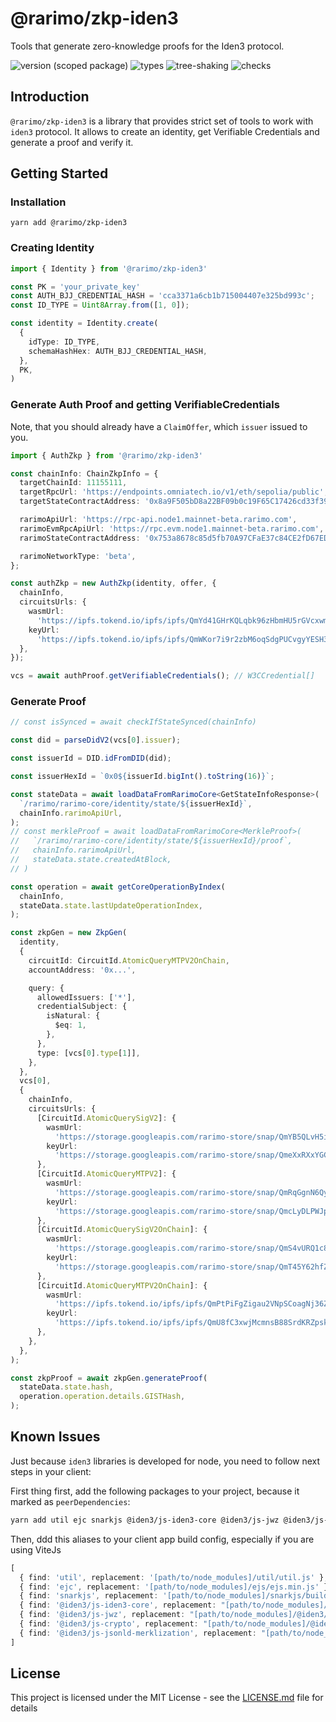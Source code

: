 # @rarimo/zkp-iden3

Tools that generate zero-knowledge proofs for the Iden3 protocol.

![version (scoped package)](https://badgen.net/npm/v/@rarimo/zkp-iden3)
![types](https://badgen.net/npm/types/@rarimo/zkp-iden3)
![tree-shaking](https://badgen.net/bundlephobia/tree-shaking/@rarimo/zkp-iden3)
![checks](https://badgen.net/github/checks/rarimo/rarime/main)

## Introduction
`@rarimo/zkp-iden3` is a library that provides strict set of tools to work with `iden3` protocol. It allows to create an identity, get Verifiable Credentials and generate a proof and verify it.

## Getting Started

### Installation
```
yarn add @rarimo/zkp-iden3
```

### Creating Identity
```ts
import { Identity } from '@rarimo/zkp-iden3'

const PK = 'your_private_key'
const AUTH_BJJ_CREDENTIAL_HASH = 'cca3371a6cb1b715004407e325bd993c';
const ID_TYPE = Uint8Array.from([1, 0]);

const identity = Identity.create(
  {
    idType: ID_TYPE,
    schemaHashHex: AUTH_BJJ_CREDENTIAL_HASH,
  },
  PK,
)
```

### Generate Auth Proof and getting VerifiableCredentials
Note, that you should already have a `ClaimOffer`, which `issuer` issued to you.
```ts
import { AuthZkp } from '@rarimo/zkp-iden3'

const chainInfo: ChainZkpInfo = {
  targetChainId: 11155111,
  targetRpcUrl: 'https://endpoints.omniatech.io/v1/eth/sepolia/public',
  targetStateContractAddress: '0x8a9F505bD8a22BF09b0c19F65C17426cd33f3912',

  rarimoApiUrl: 'https://rpc-api.node1.mainnet-beta.rarimo.com',
  rarimoEvmRpcApiUrl: 'https://rpc.evm.node1.mainnet-beta.rarimo.com',
  rarimoStateContractAddress: '0x753a8678c85d5fb70A97CFaE37c84CE2fD67EDE8',

  rarimoNetworkType: 'beta',
};

const authZkp = new AuthZkp(identity, offer, {
  chainInfo,
  circuitsUrls: {
    wasmUrl:
      'https://ipfs.tokend.io/ipfs/ipfs/QmYd41GHrKQLqbk96zHbmHU5rGVcxwmAgBpRqLCGLK7LQu',
    keyUrl:
      'https://ipfs.tokend.io/ipfs/ipfs/QmWKor7i9r2zbM6oqSdgPUCvgyYESH39qXk1f5tbdeaAg7',
  },
});

vcs = await authProof.getVerifiableCredentials(); // W3CCredential[]
```

### Generate Proof
```ts
// const isSynced = await checkIfStateSynced(chainInfo)

const did = parseDidV2(vcs[0].issuer);

const issuerId = DID.idFromDID(did);

const issuerHexId = `0x0${issuerId.bigInt().toString(16)}`;

const stateData = await loadDataFromRarimoCore<GetStateInfoResponse>(
  `/rarimo/rarimo-core/identity/state/${issuerHexId}`,
  chainInfo.rarimoApiUrl,
);
// const merkleProof = await loadDataFromRarimoCore<MerkleProof>(
//   `/rarimo/rarimo-core/identity/state/${issuerHexId}/proof`,
//   chainInfo.rarimoApiUrl,
//   stateData.state.createdAtBlock,
// )

const operation = await getCoreOperationByIndex(
  chainInfo,
  stateData.state.lastUpdateOperationIndex,
);

const zkpGen = new ZkpGen(
  identity,
  {
    circuitId: CircuitId.AtomicQueryMTPV2OnChain,
    accountAddress: '0x...',

    query: {
      allowedIssuers: ['*'],
      credentialSubject: {
        isNatural: {
          $eq: 1,
        },
      },
      type: [vcs[0].type[1]],
    },
  },
  vcs[0],
  {
    chainInfo,
    circuitsUrls: {
      [CircuitId.AtomicQuerySigV2]: {
        wasmUrl:
          'https://storage.googleapis.com/rarimo-store/snap/QmYB5QLvH5ihiedxvzkG3XPQngjxcS8wc1xCAoKnGS5GfC',
        keyUrl:
          'https://storage.googleapis.com/rarimo-store/snap/QmeXxRXxYGCwa48ANikH5Knzi9cgkmhumPbMtjTKNYkThL',
      },
      [CircuitId.AtomicQueryMTPV2]: {
        wasmUrl:
          'https://storage.googleapis.com/rarimo-store/snap/QmRqGgnN6Qy4LuPxQKH2wrADNe4aJb8wYJhS1ky9zbLS8t',
        keyUrl:
          'https://storage.googleapis.com/rarimo-store/snap/QmcLyDLPWJpyEWeR9KkWQuGHAqifnwpDAWBX1R6a7g6F6a',
      },
      [CircuitId.AtomicQuerySigV2OnChain]: {
        wasmUrl:
          'https://storage.googleapis.com/rarimo-store/snap/QmS4vURQ1c8tgALSokdTYVqx5E9FmASbu964W3JevnM3B4',
        keyUrl:
          'https://storage.googleapis.com/rarimo-store/snap/QmT45Y62hfZnADq6VvKGjNR8foNb2KjcyG4AStRRAN9iHm',
      },
      [CircuitId.AtomicQueryMTPV2OnChain]: {
        wasmUrl:
          'https://ipfs.tokend.io/ipfs/ipfs/QmPtPiFgZigau2VNpSCoagNj36ZpuuATRNvyNPAvvUgvq6',
        keyUrl:
          'https://ipfs.tokend.io/ipfs/ipfs/QmU8fC3xwjMcmnsB88SrdKRZpskhxUwBRnaLMa1AcN9ERj',
      },
    },
  },
);

const zkpProof = await zkpGen.generateProof(
  stateData.state.hash,
  operation.operation.details.GISTHash,
);
```

## Known Issues
Just because `iden3` libraries is developed for node, you need to follow next steps in your client:

First thing first, add the following packages to your project, because it marked as `peerDependencies`:

```bash
yarn add util ejc snarkjs @iden3/js-iden3-core @iden3/js-jwz @iden3/js-crypto @iden3/js-jsonld-merklization
```

Then, ddd this aliases to your client app build config, especially if you are using ViteJs
```ts
[
  { find: 'util', replacement: '[path/to/node_modules]/util/util.js' },
  { find: 'ejc', replacement: '[path/to/node_modules]/ejs/ejs.min.js' },
  { find: 'snarkjs', replacement: '[path/to/node_modules]/snarkjs/build/snarkjs.min.js' },
  { find: '@iden3/js-iden3-core', replacement: "[path/to/node_modules]/@iden3/js-iden3-core/dist/browser/esm/index.js" },
  { find: '@iden3/js-jwz', replacement: "[path/to/node_modules]/@iden3/js-jwz/dist/browser/esm/index.js" },
  { find: '@iden3/js-crypto', replacement: "[path/to/node_modules]/@iden3/js-crypto/dist/browser/esm/index.js" },
  { find: '@iden3/js-jsonld-merklization', replacement: "[path/to/node_modules]/@iden3/js-jsonld-merklization/dist/browser/esm/index.js" }
]
```

## License

This project is licensed under the MIT License - see the [LICENSE.md](../../LICENSE) file for details
